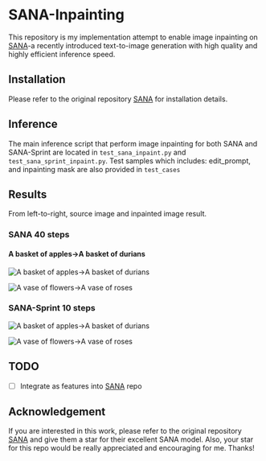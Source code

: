 # SANA-Inpainting

This repository is my implementation attempt to enable image inpainting on [SANA](https://github.com/NVlabs/Sana)-a recently introduced text-to-image generation with high quality and highly efficient inference speed.

## Installation

Please refer to the original repository [SANA](https://github.com/NVlabs/Sana) for installation details.

## Inference
The main inference script that perform image inpainting for both SANA and SANA-Sprint are located in ```test_sana_inpaint.py``` and ```test_sana_sprint_inpaint.py```. 
Test samples which includes: edit_prompt, and inpainting mask are also provided in ```test_cases```

## Results
From left-to-right, source image and inpainted image result.
### SANA 40 steps
#### A basket of apples->A basket of durians
![A basket of apples->A basket of durians](relative/path/to/image.png)

![A vase of flowers->A vase of roses](relative/path/to/image.png)

### SANA-Sprint 10 steps
![A basket of apples->A basket of durians](relative/path/to/image.png)

![A vase of flowers->A vase of roses](relative/path/to/image.png)
## TODO
- [ ] Integrate as features into [SANA](https://github.com/NVlabs/Sana) repo

## Acknowledgement
If you are interested in this work, please refer to the original repository [SANA](https://github.com/NVlabs/Sana) and give them a star for their excellent SANA model. Also, your star for this repo would be really appreciated and encouraging for me. Thanks!

